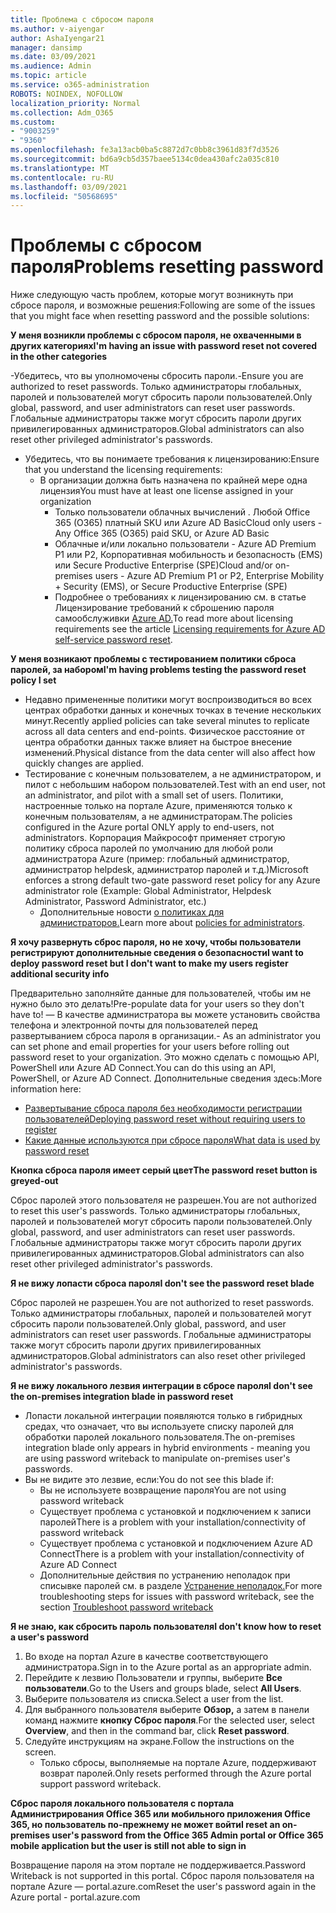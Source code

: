 ```yaml
---
title: Проблема с сбросом пароля
ms.author: v-aiyengar
author: AshaIyengar21
manager: dansimp
ms.date: 03/09/2021
ms.audience: Admin
ms.topic: article
ms.service: o365-administration
ROBOTS: NOINDEX, NOFOLLOW
localization_priority: Normal
ms.collection: Adm_O365
ms.custom:
- "9003259"
- "9360"
ms.openlocfilehash: fe3a13acb0ba5c8872d7c0bb8c3961d83f7d3526
ms.sourcegitcommit: bd6a9cb5d357baee5134c0dea430afc2a035c810
ms.translationtype: MT
ms.contentlocale: ru-RU
ms.lasthandoff: 03/09/2021
ms.locfileid: "50568695"
---
```

# <a name="problems-resetting-password"></a><span data-ttu-id="59c46-102">Проблемы с сбросом пароля</span><span class="sxs-lookup"><span data-stu-id="59c46-102">Problems resetting password</span></span>

<span data-ttu-id="59c46-103">Ниже следующую часть проблем, которые могут возникнуть при сбросе пароля, и возможные решения:</span><span class="sxs-lookup"><span data-stu-id="59c46-103">Following are some of the issues that you might face when resetting password and the possible solutions:</span></span>

<span data-ttu-id="59c46-104">**У меня возникли проблемы с сбросом пароля, не охваченными в других категориях**</span><span class="sxs-lookup"><span data-stu-id="59c46-104">**I'm having an issue with password reset not covered in the other categories**</span></span>

<span data-ttu-id="59c46-105">-Убедитесь, что вы уполномочены сбросить пароли.</span><span class="sxs-lookup"><span data-stu-id="59c46-105">-Ensure you are authorized to reset passwords.</span></span> <span data-ttu-id="59c46-106">Только администраторы глобальных, паролей и пользователей могут сбросить пароли пользователей.</span><span class="sxs-lookup"><span data-stu-id="59c46-106">Only global, password, and user administrators can reset user passwords.</span></span> <span data-ttu-id="59c46-107">Глобальные администраторы также могут сбросить пароли других привилегированных администраторов.</span><span class="sxs-lookup"><span data-stu-id="59c46-107">Global administrators can also reset other privileged administrator's passwords.</span></span>
- <span data-ttu-id="59c46-108">Убедитесь, что вы понимаете требования к лицензированию:</span><span class="sxs-lookup"><span data-stu-id="59c46-108">Ensure that you understand the licensing requirements:</span></span>
    - <span data-ttu-id="59c46-109">В организации должна быть назначена по крайней мере одна лицензия</span><span class="sxs-lookup"><span data-stu-id="59c46-109">You must have at least one license assigned in your organization</span></span>
        - <span data-ttu-id="59c46-110">Только пользователи облачных вычислений . Любой Office 365 (O365) платный SKU или Azure AD Basic</span><span class="sxs-lookup"><span data-stu-id="59c46-110">Cloud only users - Any Office 365 (O365) paid SKU, or Azure AD Basic</span></span>
        - <span data-ttu-id="59c46-111">Облачные и/или локально пользователи - Azure AD Premium P1 или P2, Корпоративная мобильность и безопасность (EMS) или Secure Productive Enterprise (SPE)</span><span class="sxs-lookup"><span data-stu-id="59c46-111">Cloud and/or on-premises users - Azure AD Premium P1 or P2, Enterprise Mobility + Security (EMS), or Secure Productive Enterprise (SPE)</span></span>
        - <span data-ttu-id="59c46-112">Подробнее о требованиях к лицензированию см. в статье Лицензирование требований к сброшению пароля самообслуживки [Azure AD.](https://docs.microsoft.com/azure/active-directory/active-directory-passwords-licensing?WT.mc_id=Portal-Microsoft_Azure_Support)</span><span class="sxs-lookup"><span data-stu-id="59c46-112">To read more about licensing requirements see the article [Licensing requirements for Azure AD self-service password reset](https://docs.microsoft.com/azure/active-directory/active-directory-passwords-licensing?WT.mc_id=Portal-Microsoft_Azure_Support).</span></span>

<span data-ttu-id="59c46-113">**У меня возникают проблемы с тестированием политики сброса паролей, за набором**</span><span class="sxs-lookup"><span data-stu-id="59c46-113">**I'm having problems testing the password reset policy I set**</span></span>

- <span data-ttu-id="59c46-114">Недавно примененные политики могут воспроизводиться во всех центрах обработки данных и конечных точках в течение нескольких минут.</span><span class="sxs-lookup"><span data-stu-id="59c46-114">Recently applied policies can take several minutes to replicate across all data centers and end-points.</span></span> <span data-ttu-id="59c46-115">Физическое расстояние от центра обработки данных также влияет на быстрое внесение изменений.</span><span class="sxs-lookup"><span data-stu-id="59c46-115">Physical distance from the data center will also affect how quickly changes are applied.</span></span>
- <span data-ttu-id="59c46-116">Тестирование с конечным пользователем, а не администратором, и пилот с небольшим набором пользователей.</span><span class="sxs-lookup"><span data-stu-id="59c46-116">Test with an end user, not an administrator, and pilot with a small set of users.</span></span> <span data-ttu-id="59c46-117">Политики, настроенные только на портале Azure, применяются только к конечным пользователям, а не администраторам.</span><span class="sxs-lookup"><span data-stu-id="59c46-117">The policies configured in the Azure portal ONLY apply to end-users, not administrators.</span></span> <span data-ttu-id="59c46-118">Корпорация Майкрософт применяет строгую политику сброса паролей по умолчанию для любой роли администратора Azure (пример: глобальный администратор, администратор helpdesk, администратор паролей и т.д.)</span><span class="sxs-lookup"><span data-stu-id="59c46-118">Microsoft enforces a strong default two-gate password reset policy for any Azure administrator role (Example: Global Administrator, Helpdesk Administrator, Password Administrator, etc.)</span></span>
    - <span data-ttu-id="59c46-119">Дополнительные новости [о политиках для администраторов.](https://docs.microsoft.com/azure/active-directory/active-directory-passwords-policy?WT.mc_id=Portal-Microsoft_Azure_Support#administrator-password-policy-differences)</span><span class="sxs-lookup"><span data-stu-id="59c46-119">Learn more about [policies for administrators](https://docs.microsoft.com/azure/active-directory/active-directory-passwords-policy?WT.mc_id=Portal-Microsoft_Azure_Support#administrator-password-policy-differences).</span></span>

<span data-ttu-id="59c46-120">**Я хочу развернуть сброс пароля, но не хочу, чтобы пользователи регистрируют дополнительные сведения о безопасности**</span><span class="sxs-lookup"><span data-stu-id="59c46-120">**I want to deploy password reset but I don't want to make my users register additional security info**</span></span>

<span data-ttu-id="59c46-121">Предварительно заполняйте данные для пользователей, чтобы им не нужно было это делать!</span><span class="sxs-lookup"><span data-stu-id="59c46-121">Pre-populate data for your users so they don't have to!</span></span> <span data-ttu-id="59c46-122">— В качестве администратора вы можете установить свойства телефона и электронной почты для пользователей перед развертыванием сброса пароля в организации.</span><span class="sxs-lookup"><span data-stu-id="59c46-122">- As an administrator you can set phone and email properties for your users before rolling out password reset to your organization.</span></span> <span data-ttu-id="59c46-123">Это можно сделать с помощью API, PowerShell или Azure AD Connect.</span><span class="sxs-lookup"><span data-stu-id="59c46-123">You can do this using an API, PowerShell, or Azure AD Connect.</span></span> <span data-ttu-id="59c46-124">Дополнительные сведения здесь:</span><span class="sxs-lookup"><span data-stu-id="59c46-124">More information here:</span></span>
- [<span data-ttu-id="59c46-125">Развертывание сброса пароля без необходимости регистрации пользователей</span><span class="sxs-lookup"><span data-stu-id="59c46-125">Deploying password reset without requiring users to register</span></span>](https://docs.microsoft.com/azure/active-directory/active-directory-passwords-policy?WT.mc_id=Portal-Microsoft_Azure_Support#administrator-password-policy-differences)
- [<span data-ttu-id="59c46-126">Какие данные используются при сбросе пароля</span><span class="sxs-lookup"><span data-stu-id="59c46-126">What data is used by password reset</span></span>](https://docs.microsoft.com/azure/active-directory/active-directory-passwords-data?WT.mc_id=Portal-Microsoft_Azure_Support)

<span data-ttu-id="59c46-127">**Кнопка сброса пароля имеет серый цвет**</span><span class="sxs-lookup"><span data-stu-id="59c46-127">**The password reset button is greyed-out**</span></span>

<span data-ttu-id="59c46-128">Сброс паролей этого пользователя не разрешен.</span><span class="sxs-lookup"><span data-stu-id="59c46-128">You are not authorized to reset this user's passwords.</span></span> <span data-ttu-id="59c46-129">Только администраторы глобальных, паролей и пользователей могут сбросить пароли пользователей.</span><span class="sxs-lookup"><span data-stu-id="59c46-129">Only global, password, and user administrators can reset user passwords.</span></span> <span data-ttu-id="59c46-130">Глобальные администраторы также могут сбросить пароли других привилегированных администраторов.</span><span class="sxs-lookup"><span data-stu-id="59c46-130">Global administrators can also reset other privileged administrator's passwords.</span></span>

<span data-ttu-id="59c46-131">**Я не вижу лопасти сброса пароля**</span><span class="sxs-lookup"><span data-stu-id="59c46-131">**I don't see the password reset blade**</span></span>

<span data-ttu-id="59c46-132">Сброс паролей не разрешен.</span><span class="sxs-lookup"><span data-stu-id="59c46-132">You are not authorized to reset passwords.</span></span> <span data-ttu-id="59c46-133">Только администраторы глобальных, паролей и пользователей могут сбросить пароли пользователей.</span><span class="sxs-lookup"><span data-stu-id="59c46-133">Only global, password, and user administrators can reset user passwords.</span></span> <span data-ttu-id="59c46-134">Глобальные администраторы также могут сбросить пароли других привилегированных администраторов.</span><span class="sxs-lookup"><span data-stu-id="59c46-134">Global administrators can also reset other privileged administrator's passwords.</span></span>

<span data-ttu-id="59c46-135">**Я не вижу локального лезвия интеграции в сбросе пароля**</span><span class="sxs-lookup"><span data-stu-id="59c46-135">**I don't see the on-premises integration blade in password reset**</span></span>

- <span data-ttu-id="59c46-136">Лопасти локальной интеграции появляются только в гибридных средах, что означает, что вы используете списку паролей для обработки паролей локального пользователя.</span><span class="sxs-lookup"><span data-stu-id="59c46-136">The on-premises integration blade only appears in hybrid environments - meaning you are using password writeback to manipulate on-premises user's passwords.</span></span>
- <span data-ttu-id="59c46-137">Вы не видите это лезвие, если:</span><span class="sxs-lookup"><span data-stu-id="59c46-137">You do not see this blade if:</span></span>
    - <span data-ttu-id="59c46-138">Вы не используете возвращение пароля</span><span class="sxs-lookup"><span data-stu-id="59c46-138">You are not using password writeback</span></span>
    - <span data-ttu-id="59c46-139">Существует проблема с установкой и подключением к записи паролей</span><span class="sxs-lookup"><span data-stu-id="59c46-139">There is a problem with your installation/connectivity of password writeback</span></span>
    - <span data-ttu-id="59c46-140">Существует проблема с установкой и подключением Azure AD Connect</span><span class="sxs-lookup"><span data-stu-id="59c46-140">There is a problem with your installation/connectivity of Azure AD Connect</span></span>
    - <span data-ttu-id="59c46-141">Дополнительные действия по устранению неполадок при списывке паролей см. в разделе [Устранение неполадок.](https://docs.microsoft.com/azure/active-directory/active-directory-passwords-data?WT.mc_id=Portal-Microsoft_Azure_Support)</span><span class="sxs-lookup"><span data-stu-id="59c46-141">For more troubleshooting steps for issues with password writeback, see the section [Troubleshoot password writeback](https://docs.microsoft.com/azure/active-directory/active-directory-passwords-data?WT.mc_id=Portal-Microsoft_Azure_Support)</span></span>

<span data-ttu-id="59c46-142">**Я не знаю, как сбросить пароль пользователя**</span><span class="sxs-lookup"><span data-stu-id="59c46-142">**I don't know how to reset a user's password**</span></span>

1. <span data-ttu-id="59c46-143">Во входе на портал Azure в качестве соответствующего администратора.</span><span class="sxs-lookup"><span data-stu-id="59c46-143">Sign in to the Azure portal as an appropriate admin.</span></span>
1. <span data-ttu-id="59c46-144">Перейдите к лезвию Пользователи и группы, выберите **Все пользователи**.</span><span class="sxs-lookup"><span data-stu-id="59c46-144">Go to the Users and groups blade, select **All Users**.</span></span>
1. <span data-ttu-id="59c46-145">Выберите пользователя из списка.</span><span class="sxs-lookup"><span data-stu-id="59c46-145">Select a user from the list.</span></span>
1. <span data-ttu-id="59c46-146">Для выбранного пользователя выберите **Обзор,** а затем в панели команд нажмите **кнопку Сброс пароля**.</span><span class="sxs-lookup"><span data-stu-id="59c46-146">For the selected user, select **Overview**, and then in the command bar, click **Reset password**.</span></span>
1. <span data-ttu-id="59c46-147">Следуйте инструкциям на экране.</span><span class="sxs-lookup"><span data-stu-id="59c46-147">Follow the instructions on the screen.</span></span>
    - <span data-ttu-id="59c46-148">Только сбросы, выполняемые на портале Azure, поддерживают возврат паролей.</span><span class="sxs-lookup"><span data-stu-id="59c46-148">Only resets performed through the Azure portal support password writeback.</span></span>

<span data-ttu-id="59c46-149">**Сброс пароля локального пользователя с портала Администрирования Office 365 или мобильного приложения Office 365, но пользователь по-прежнему не может войти**</span><span class="sxs-lookup"><span data-stu-id="59c46-149">**I reset an on-premises user's password from the Office 365 Admin portal or Office 365 mobile application but the user is still not able to sign in**</span></span>

<span data-ttu-id="59c46-150">Возвращение пароля на этом портале не поддерживается.</span><span class="sxs-lookup"><span data-stu-id="59c46-150">Password Writeback is not supported in this portal.</span></span> <span data-ttu-id="59c46-151">Сброс пароля пользователя на портале Azure — portal.azure.com</span><span class="sxs-lookup"><span data-stu-id="59c46-151">Reset the user's password again in the Azure portal - portal.azure.com</span></span>

